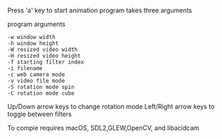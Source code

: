 
Press 'a' key to start animation
program takes three arguments 

program arguments

	-w window width
	-h window height
	-W resized video width
	-H resized video height
	-f starting filter index
	-i filename
	-c web camera mode
	-v video file mode
	-S rotation mode spin
	-C rotation mode cube 

Up/Down arrow keys to change rotation mode
Left/Right arrow keys to toggle between filters

To compie requires macOS, SDL2,GLEW,OpenCV, and libacidcam
